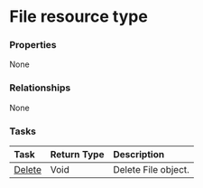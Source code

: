 # File resource type



### Properties
None

### Relationships
None


### Tasks

| Task		   | Return Type	|Description|
|:---------------|:--------|:----------|
|[Delete](../api/file_delete.md) | Void	|Delete File object. |

<!-- uuid: 001debf5-cca4-4356-bc68-364d2cc6a1e9
2015-10-12 23:28:11 UTC -->